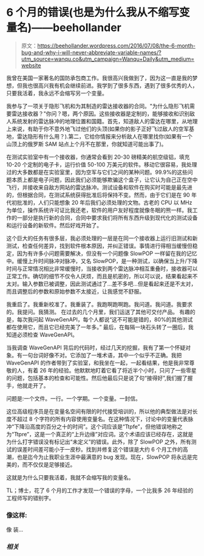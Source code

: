 # 6 个月的错误(也是为什么我从不缩写变量名)——beehollander

> 原文：<https://beehollander.wordpress.com/2016/07/08/the-6-month-bug-and-why-i-will-never-abbreviate-variable-names/?utm_source=wanqu.co&utm_campaign=Wanqu+Daily&utm_medium=website>

我曾在美国一家著名的国防承包商工作。我很高兴我做到了，因为这一直是我的梦想，但我也很高兴我有机会继续前进。我学到了很多东西，遇到了很多优秀的人，只要我活着，我永远不会缩写另一个变量。

我参与了一项关于隐形飞机和为其制造的雷达接收器的合同。"为什么隐形飞机需要雷达接收器？"你问？嗯，两个原因。这些接收器是定制的，能够接收和识别敌人系统发射的雷达脉冲的地理位置和国籍。首先，知道敌人的雷达在哪里，从地理上来说，有助于你不意外地飞过他们的头顶(如果你的影子正好飞过敌人的空军基地，雷达隐形有什么用？).第二，它给你情报来分析敌人在哪里找你(如果有一个山顶上的俄罗斯 SAM 站点上个月不在那里，你就知道可能出事了)。

在测试实验室中有一个接收器，你通常会看到 20-30 磅精美的航空级铝，填充 10-20 个定制的电子卡，运行价值 50-100 万美元的软件。移动它很容易，我处理过的大多数都是在实验室里，因为空军与它们之间的某种问题。99.9%的这些问题本质上都是电子问题，因此我们必须能够欺骗这个盒子，让它认为自己正在空中飞行，并接收来自敌方网站的雷达脉冲。测试设备和软件在购买时可能是最先进的，但根据合同，在测试系统获得批准后将保持不变。然而，由于它们是在 90 年代初批准的，人们只能想象 20 年后我们必须处理的文物。古老的 CPU 以 MHz 为单位，操作系统许可证比我还老，软件的用户友好程度就像冬眠的熊一样。我工作的一部分是执行新的合同，合同中要求我们将所有东西升级到现代化的测试设备和运行设备的新软件。然后好戏开始了。

这个巨大的任务有很多层，我必须处理的一层是在同一个接收器上运行旧测试和新测试，检查任何差异，找到软件根本原因，并纠正错误。事情进行得相当缓慢但稳定，因为有许多小问题需要解决，但没有一个问题像 SlowPOP 一样留在我的记忆中。缓慢上升时间脉冲对脉冲，又名 SlowPOP，是一种测试，以确保当上升/下降时间与正常情况相比非常缓慢时，当接收到两个雷达脉冲相互重叠时，接收器可以正常工作。确切的细节不仅令人厌烦，而且是机密的，所以可以说，结果看起来不太对。输入参数已被调整，因此测试通过了…差不多吧…但是看起来还是不太对，而且调整后的参数和原始参数不太接近，让我感觉不舒服。

我重启了。我重新校准了。我重装了。我跑啊跑啊跑。我问道。我问道。我要求的。我提问。我猜测。
在过去的几个月里，我们运送了其他可交付产品。
有趣的是，每次我问起 WaveGenAPI，每个人都说“这不可能是错的，80%的其他测试都在使用它，而且它已经完美了一年多。”
最后，在每隔一块石头转了一圈后，我知道必须检查 WaveGenAPI。

当我调查 WaveGenAPI 背后的代码时，经过几天的挖掘，我有了第一个怀疑对象。有一句台词好像不对。它添加了一堆术语，其中一个似乎不正确。我把 WaveGenAPI 的作者带到了实验室，和我坐在一起，一起看结果，他是我非常尊敬的人，有着 26 年的经验。他默默地盯着它看了将近半个小时，只问了一些零星的问题，包括基本的检查和可能性。然后他最后只是说了句“接得好”,我们握了握手，他就走开了。

问题是:一个文件。一行。一个学期。一个变量。一封信。

这位高级程序员是在变量名空间有限的时代接受培训的，所以他的典型做法是对长度不超过 8 个字符的所有内容使用变量名。在这种情况下，讨论中的变量代表脉冲“下降沿高度的百分之十的时间”。这个词应该是“Ttpfe”，但他错误地称之为“Ttpre”，这是一个真正的“上升边缘”对应词。这个术语应该已经存在，这就是为什么打字错误没有标记出“未定义”的错误。此外，除了 SlowPOP 之外，所有测试的误差时间差可能小于一皮秒。找到并修复这个错误是大约 6 个月工作的高潮，也是迄今为止我职业生涯中最满意的 bug 发现。现在，SlowPOP 将永远是完美的，而不仅仅是足够接近。

这就是为什么只要我活着，我就不会缩写我的变量名。

TL；博士，花了 6 个月的工作才发现一个错误的字母，一个比我多 26 年经验的工程师写的错别字。

### 像这样:

像 装...

### *相关*